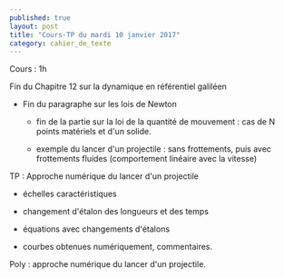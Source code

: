 ```yaml
---
published: true
layout: post
title: "Cours-TP du mardi 10 janvier 2017"
category: cahier_de_texte
---
```

Cours : 1h

Fin du Chapitre 12 sur la dynamique en référentiel galiléen

- Fin du paragraphe sur les lois de Newton

  - fin de la partie sur la loi de la quantité de mouvement : cas de N points matériels et d'un solide.

  - exemple du lancer d'un projectile : sans frottements, puis avec frottements fluides (comportement linéaire avec la vitesse)

TP : Approche numérique du lancer d'un projectile

- échelles caractéristiques

- changement d'étalon des longueurs et des temps

- équations avec changements d'étalons

- courbes obtenues numériquement, commentaires.

Poly : approche numérique du lancer d'un projectile.

